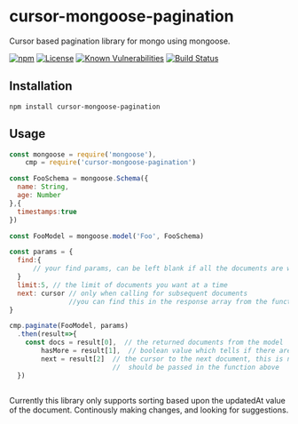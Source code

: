 # cursor-mongoose-pagination
Cursor based pagination library for mongo using mongoose.

[![npm](https://img.shields.io/npm/dm/cursor-mongoose-pagination.svg?maxAge=2592000)](https://www.npmjs.com/package/cursor-mongoose-pagination)
[![License](https://img.shields.io/npm/l/cursor-mongoose-pagination.svg?maxAge=2592000?style=plastic)](https://github.com/babayega/cursor-mongoose-pagination/blob/master/LICENSE)
[![Known Vulnerabilities](https://snyk.io/test/github/babayega/cursor-mongoose-pagination/badge.svg?targetFile=package.json)](https://snyk.io/test/github/babayega/cursor-mongoose-pagination?targetFile=package.json)
[![Build Status](https://travis-ci.org/babayega/cursor-mongoose-pagination.svg?branch=master)](https://travis-ci.org/babayega/cursor-mongoose-pagination)


## Installation

`npm install cursor-mongoose-pagination`

## Usage
```js
const mongoose = require('mongoose'),
    cmp = require('cursor-mongoose-pagination')

const FooSchema = mongoose.Schema({
  name: String,
  age: Number
},{
  timestamps:true
})

const FooModel = mongoose.model('Foo', FooSchema)

const params = {
  find:{
      // your find params, can be left blank if all the documents are wanted
  }
  limit:5, // the limit of documents you want at a time
  next: cursor // only when calling for subsequent documents
               //you can find this in the response array from the function
}

cmp.paginate(FooModel, params)
  .then(result=>{
    const docs = result[0],  // the returned documents from the model
        hasMore = result[1],  // boolean value which tells if there are more documents left
        next = result[2]  // the cursor to the next document, this is null if hasMore is false
                          //  should be passed in the function above
  })
  
 ```

Currently this library only supports sorting based upon the updatedAt value of the document. 
Continously making changes, and looking for suggestions.

